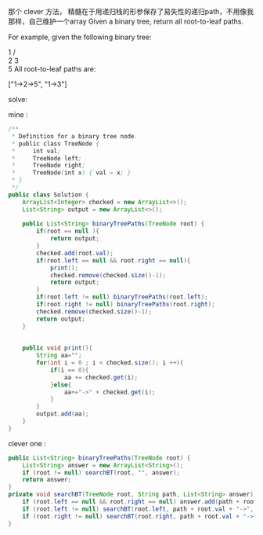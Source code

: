 那个 clever 方法， 精髓在于用递归栈的形参保存了易失性的递归path，不用像我那样，自己维护一个array
Given a binary tree, return all root-to-leaf paths.


For example, given the following binary tree:

   1
 /   \
2     3
 \
  5
All root-to-leaf paths are:

["1->2->5", "1->3"]


solve:

mine :

```java
/**
 * Definition for a binary tree node.
 * public class TreeNode {
 *     int val;
 *     TreeNode left;
 *     TreeNode right;
 *     TreeNode(int x) { val = x; }
 * }
 */
public class Solution {
    ArrayList<Integer> checked = new ArrayList<>();
    List<String> output = new ArrayList<>();
    
    public List<String> binaryTreePaths(TreeNode root) {
        if(root == null ){
            return output;
        }
        checked.add(root.val);
        if(root.left == null && root.right == null){
            print();
            checked.remove(checked.size()-1);
            return output;
        }
        if(root.left != null) binaryTreePaths(root.left);
        if(root.right != null) binaryTreePaths(root.right);
        checked.remove(checked.size()-1);
        return output;
    }
    
    
    public void print(){
        String aa="";
        for(int i = 0 ; i < checked.size(); i ++){
            if(i == 0){
                aa += checked.get(i);
            }else{
                aa+="->" + checked.get(i);
            }
        }
        output.add(aa);
    }
}


```

clever one :

```java
public List<String> binaryTreePaths(TreeNode root) {
    List<String> answer = new ArrayList<String>();
    if (root != null) searchBT(root, "", answer);
    return answer;
}
private void searchBT(TreeNode root, String path, List<String> answer) {
    if (root.left == null && root.right == null) answer.add(path + root.val);
    if (root.left != null) searchBT(root.left, path + root.val + "->", answer);
    if (root.right != null) searchBT(root.right, path + root.val + "->", answer);
}
```
